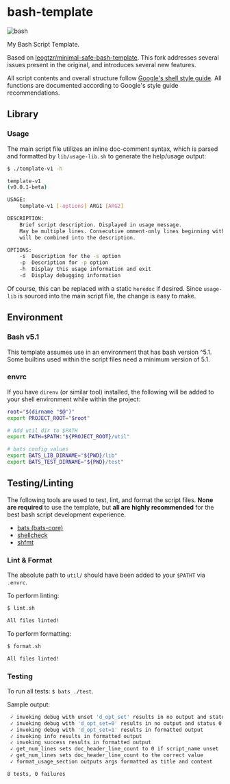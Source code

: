 # bash-template

![bash](https://img.shields.io/badge/bash-v5.1-blue.svg?style=flat-square)

My Bash Script Template.

Based on [leogtzr/minimal-safe-bash-template](https://github.com/leogtzr/minimal-safe-bash-template).
This fork addresses several issues present in the original, and introduces several new features.

All script contents and overall structure follow [Google's shell style guide](https://google.github.io/styleguide/shellguide.html).
All functions are documented according to Google's style guide recommendations.

## Library

### Usage

The main script file utilizes an inline doc-comment syntax, which is parsed and formatted by `lib/usage-lib.sh` to
generate the help/usage output:

```bash
$ ./template-v1 -h

template-v1
(v0.0.1-beta)

USAGE:
    template-v1 [-options] ARG1 [ARG2]

DESCRIPTION:
    Brief script description. Displayed in usage message.
    May be multiple lines. Consecutive omment-only lines beginning with '#:'
    will be combined into the description.

OPTIONS:
    -s  Description for the -s option
    -p  Description for -p option
    -h  Display this usage information and exit
    -d  Display debugging information

```

Of course, this can be replaced with a static `heredoc` if desired.
Since `usage-lib` is sourced into the main script file, the change is easy to make.

## Environment

### Bash v5.1

This template assumes use in an environment that has bash version ^5.1. Some builtins used within the
script files need a minimum version of 5.1.

### envrc

If you have `direnv` (or similar tool) installed, the following will be added to your shell environment
while within the project:

```sh
root="$(dirname "$@")"
export PROJECT_ROOT="$root"

# Add util dir to $PATH
export PATH=$PATH:"${PROJECT_ROOT}/util"

# bats config values
export BATS_LIB_DIRNAME="${PWD}/lib"
export BATS_TEST_DIRNAME="${PWD}/test"
```

## Testing/Linting

The following tools are used to test, lint, and format the script files. **None are required** to use the
template, but **all are highly recommended** for the best bash script development experience.

- [bats (bats-core)](https://bats-core.readthedocs.io/en/latest/index.html)
- [shellcheck](https://github.com/koalaman/shellcheck#user-content-installing)
- [shfmt](https://github.com/mvdan/sh)

### Lint & Format

The absolute path to `util/` should have been added to your `$PATHT` via `.envrc`.

To perform linting:

```bash
$ lint.sh

All files linted!
```

To perform formatting:

```bash
$ format.sh

All files linted!

```

### Testing

To run all tests: `$ bats ./test`.

Sample output:

```bash
 ✓ invoking debug with unset 'd_opt_set' results in no output and status 0
 ✓ invoking debug with 'd_opt_set=0' results in no output and status 0
 ✓ invoking debug with 'd_opt_set=1' results in formatted output
 ✓ invoking info results in formatted output
 ✓ invoking success results in formatted output
 ✓ get_num_lines sets doc_header_line_count to 0 if script_name unset
 ✓ get_num_lines sets doc_header_line_count to the correct value
 ✓ format_usage_section outputs args formatted as title and content

8 tests, 0 failures
```
